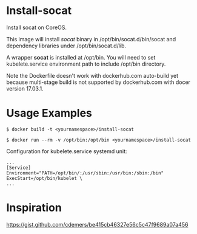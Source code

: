 # Install-socat

Install socat on CoreOS.

This image will install *socat* binary in /opt/bin/socat.d/bin/socat and dependency libraries under /opt/bin/socat.d/lib.

A wrapper **socat** is installed at /opt/bin. You will need to set kubelete.service environment path to include /opt/bin directory.

Note the Dockerfile doesn't work with dockerhub.com auto-build yet because multi-stage build is not supported by dockerhub.com with docer version 17.03.1.

# Usage Examples

```
$ docker build -t <yournamespace>/install-socat
```

```
$ docker run --rm -v /opt/bin:/opt/bin <yournamespace>/install-socat
```

Configuration for kubelete.service systemd unit:

```
...
[Service]
Environment="PATH=/opt/bin/:/usr/sbin:/usr/bin:/sbin:/bin"
ExecStart=/opt/bin/kubelet \
...
```

# Inspiration

https://gist.github.com/cdemers/be415cb46327e56c5c47f9689a07a456
